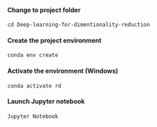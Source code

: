 #### Change to project folder

```
cd Deep-learning-for-dimentionality-reduction
```

#### Create the project environment

```
conda env create
```

#### Activate the environment (Windows)
```
conda activate rd
```

#### Launch Jupyter notebook
```
Jupyter Notebook
```
